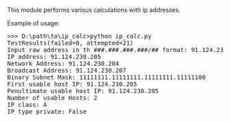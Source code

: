 This module performs various calculations with ip addresses.

Example of usage:
<pre>>>> D:\path\to\ip_calc>python ip_calc.py
TestResults(failed=0, attempted=21)
Input raw address in th ###.###.###.###/## format: 91.124.230.205/30
IP address: 91.124.230.205
Network Address: 91.124.230.204
Broadcast Address: 91.124.230.207
Binary Subnet Mask: 11111111.11111111.11111111.11111100
First usable host IP: 91.124.230.205
Penultimate usable host IP: 91.124.230.205
Number of usable Hosts: 2
IP class: A
IP type private: False</pre>
